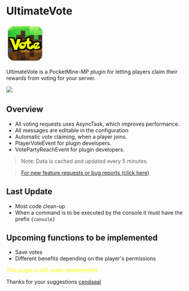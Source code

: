 # UltimateVote

<img height="100" src="assets/icon.png" width="100"/>

UltimateVote is a PocketMine-MP plugin for letting players claim their rewards from voting for your server.

![](https://poggit.pmmp.io/shield.state/UltimateVote)

## Overview

- All voting requests uses AsyncTask, which improves performance.
- All messages are editable in the configuration
- Automatic vote claiming, when a player joins.
- PlayerVoteEvent for plugin developers.
- VotePartyReachEvent for plugin developers.

> Note: Data is cached and updated every 5 minutes.

> <a href="https://github.com/ImAMadDev/UltimateVote/issues"> For new feature requests or bug reports (click here)</a>


## Last Update
- Most code clean-up
- When a command is to be executed by the console it must have the prefix `{console}`

## Upcoming functions to be implemented
- Save votes
- Different benefits depending on the player's permissions

<span style="color:yellow">The plugin is still under development</span>

Thanks for your suggestions <a href="https://github.com/cendaaal">cendaaal</a>  
